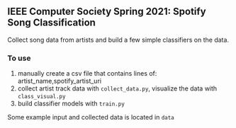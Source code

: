 ## IEEE Computer Society Spring 2021: Spotify Song Classification
Collect song data from artists and build a few simple classifiers on the data. 

### To use
1. manually create a csv file that contains lines of: artist_name,spotify_artist_uri
2. collect artist track data with `collect_data.py`, visualize the data with `class_visual.py`
3. build classifier models with `train.py`

Some example input and collected data is located in `data`


